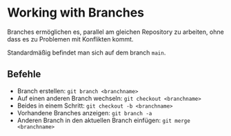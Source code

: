 # Working with Branches

Branches ermöglichen es, parallel am gleichen Repository zu arbeiten, ohne dass es zu Problemen mit Konflikten kommt.

Standardmäßig befindet man sich auf dem branch `main`.

## Befehle

* Branch erstellen: `git branch <branchname>`
* Auf einen anderen Branch wechseln: `git checkout <branchname>`
* Beides in einem Schritt: `git checkout -b <branchname>`
* Vorhandene Branches anzeigen: `git branch -a`
* Anderen Branch in den aktuellen Branch einfügen: `git merge <branchname>`
